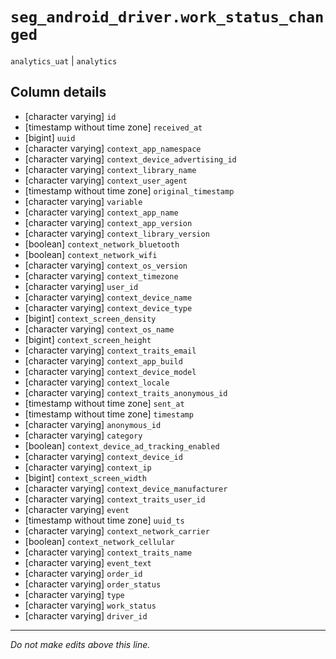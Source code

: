 # `seg_android_driver.work_status_changed`
`analytics_uat` | `analytics`

## Column details
* [character varying] `id`
* [timestamp without time zone] `received_at`
* [bigint]    `uuid`
* [character varying] `context_app_namespace`
* [character varying] `context_device_advertising_id`
* [character varying] `context_library_name`
* [character varying] `context_user_agent`
* [timestamp without time zone] `original_timestamp`
* [character varying] `variable`
* [character varying] `context_app_name`
* [character varying] `context_app_version`
* [character varying] `context_library_version`
* [boolean]   `context_network_bluetooth`
* [boolean]   `context_network_wifi`
* [character varying] `context_os_version`
* [character varying] `context_timezone`
* [character varying] `user_id`
* [character varying] `context_device_name`
* [character varying] `context_device_type`
* [bigint]    `context_screen_density`
* [character varying] `context_os_name`
* [bigint]    `context_screen_height`
* [character varying] `context_traits_email`
* [character varying] `context_app_build`
* [character varying] `context_device_model`
* [character varying] `context_locale`
* [character varying] `context_traits_anonymous_id`
* [timestamp without time zone] `sent_at`
* [timestamp without time zone] `timestamp`
* [character varying] `anonymous_id`
* [character varying] `category`
* [boolean]   `context_device_ad_tracking_enabled`
* [character varying] `context_device_id`
* [character varying] `context_ip`
* [bigint]    `context_screen_width`
* [character varying] `context_device_manufacturer`
* [character varying] `context_traits_user_id`
* [character varying] `event`
* [timestamp without time zone] `uuid_ts`
* [character varying] `context_network_carrier`
* [boolean]   `context_network_cellular`
* [character varying] `context_traits_name`
* [character varying] `event_text`
* [character varying] `order_id`
* [character varying] `order_status`
* [character varying] `type`
* [character varying] `work_status`
* [character varying] `driver_id`

-------------------------------------------------------------------------------
*Do not make edits above this line.*

